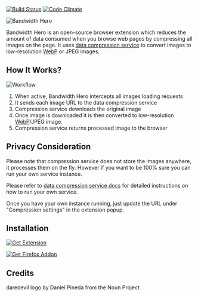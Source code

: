 [![Build Status](https://travis-ci.org/ayastreb/bandwidth-hero.svg?branch=master)](https://travis-ci.org/ayastreb/bandwidth-hero)
[![Code Climate](https://codeclimate.com/github/ayastreb/bandwidth-hero/badges/gpa.svg)](https://codeclimate.com/github/ayastreb/bandwidth-hero)

![Bandwidth Hero](https://raw.githubusercontent.com/ayastreb/bandwidth-hero/master/src/assets/logo.png)

Bandwidth Hero is an open-source browser extension which reduces the amount of data consumed when you browse
web pages by compressing all images on the page.
It uses [data compression service](https://github.com/ayastreb/bandwidth-hero-proxy) to convert images to low-resolution [WebP](https://developers.google.com/speed/webp/) or JPEG images.

## How It Works?

![Workflow](https://raw.githubusercontent.com/ayastreb/bandwidth-hero/master/how-it-works.png)

1. When active, Bandwidth Hero intercepts all images loading requests
2. It sends each image URL to the data compression service
3. Compression service downloads the original image
4. Once image is downloaded it is then converted to low-resolution [WebP](https://developers.google.com/speed/webp/)/JPEG image.
5. Compression service returns processed image to the browser

## Privacy Consideration

Please note that compression service does not store the images anywhere, it processes them on the fly.
However if you want to be 100% sure you can run your own service instance.

Please refer to [data compression service docs](https://github.com/ayastreb/bandwidth-hero-proxy)
for detailed instructions on how to run your own service.

Once you have your own instance running, just update the URL under "Compression settings" in the extension popup.

## Installation

[![Get Extension](https://developer.chrome.com/webstore/images/ChromeWebStore_v2_340x96.png)](https://chrome.google.com/webstore/detail/bandwidth-hero/mmhippoadkhcflebgghophicgldbahdb?hl=en-US)

[![Get Firefox Addon](https://raw.githubusercontent.com/ayastreb/bandwidth-hero/master/ff-addon-badge.png)](https://addons.mozilla.org/en-US/firefox/addon/bandwidth-hero/)

## Credits

daredevil logo by Daniel Pineda from the Noun Project
